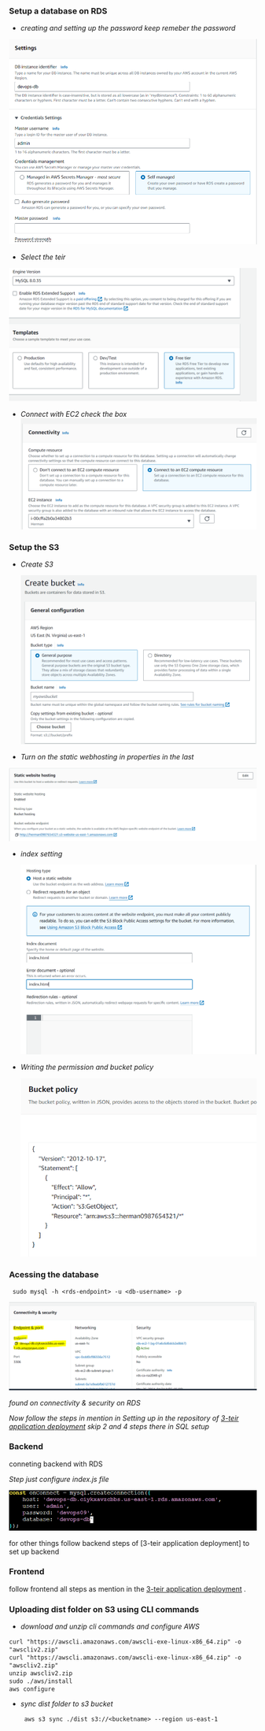 
  ### Setup a database on RDS
  
  * *creating and setting up the password*
  *keep remeber the password*

  ![Alt Text](images/create%20devops-db.PNG)

  * *Select the teir*
  
  ![alt text](images/select%20tirer.PNG)

  * *Connect with  EC2 check the box* 
  ![alt Text](images/coonect%20ec2.PNG)


 

  ### Setup the S3

* *Create S3*

  ![alt Text](images/create%20s3.PNG)

 *  *Turn on the static webhosting in properties in the last*

   ![alt text](images/static%20webhosting.PNG)
  
  * *index setting*
  
    ![Alt text](images/index%20permission.PNG)
  
  * *Writing the permission and bucket policy*
     
     ![alt TexT](images/bucket%20policy.PNG)


### Acessing the database

 ```
  sudo mysql -h <rds-endpoint> -u <db-username> -p
  ```
  ![ALt text](images/end%20poit.PNG) 
  
  *found on connectivity & security on RDS*

  *Now follow the steps in mention in Setting up in the repository of [3-teir application deployment](https://github.com/HermanTariq/3tier-application-deployment) skip 2 and 4 steps there in SQL setup*


### Backend 

conneting backend with RDS

*Step just configure index.js file*

 ![Alt text](images/connecitng%20rds%20database%20with%20back%20end.PNG)

for other things follow backend steps of [3-teir application deployment] to set up backend 

### Frontend 

follow frontend all steps as mention in the [3-teir application deployment](https://github.com/HermanTariq/3tier-application-deployment) .

### Uploading dist folder on S3 using CLI commands

* *download and unzip cli commands and configure AWS*
```sudo apt install unzip curl -y
curl "https://awscli.amazonaws.com/awscli-exe-linux-x86_64.zip" -o "awscliv2.zip"
curl "https://awscli.amazonaws.com/awscli-exe-linux-x86_64.zip" -o "awscliv2.zip"
unzip awscliv2.zip
sudo ./aws/install
aws configure
```
* *sync dist folder to s3 bucket*
   
   ```
    aws s3 sync ./dist s3://<bucketname> --region us-east-1
    ```

    